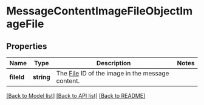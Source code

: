 # MessageContentImageFileObjectImageFile

## Properties
Name | Type | Description | Notes
------------ | ------------- | ------------- | -------------
**fileId** | **string** | The [File](/docs/api-reference/files) ID of the image in the message content. | 

[[Back to Model list]](../README.md#documentation-for-models) [[Back to API list]](../README.md#documentation-for-api-endpoints) [[Back to README]](../README.md)


